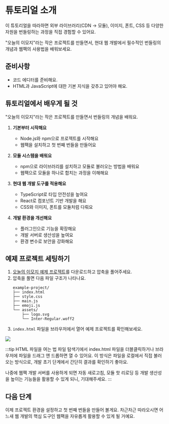 # 튜토리얼 소개

이 튜토리얼을 따라하면 외부 라이브러리(CDN → 모듈), 이미지, 폰트, CSS 등 다양한 자원을 번들링하는 과정을 직접 경험할 수 있어요. 

"오늘의 이모지"라는 작은 프로젝트를 만들면서, 현대 웹 개발에서 필수적인 번들링의 개념과 웹팩의 사용법을 배워보세요.

## 준비사항
- 코드 에디터를 준비해요.
- HTML과 JavaScript에 대한 기본 지식을 갖추고 있어야 해요.

## 튜토리얼에서 배우게 될 것
"오늘의 이모지"라는 작은 프로젝트를 만들면서 번들링의 개념을 배워요. 

1. **기본부터 시작해요**
   - Node.js와 npm으로 프로젝트를 시작해요
   - 웹팩을 설치하고 첫 번째 번들을 만들어요

2. **모듈 시스템을 배워요**
   - npm으로 라이브러리를 설치하고 모듈로 불러오는 방법을 배워요
   - 웹팩으로 모듈을 하나로 합치는 과정을 이해해요

3. **현대 웹 개발 도구를 적용해요**
   - TypeScript로 타입 안전성을 높여요
   - React로 컴포넌트 기반 개발을 해요
   - CSS와 이미지, 폰트를 모듈처럼 다뤄요

4. **개발 환경을 개선해요**
   - 플러그인으로 기능을 확장해요
   - 개발 서버로 생산성을 높여요
   - 환경 변수로 보안을 강화해요

## 예제 프로젝트 세팅하기
1. [오늘의 이모지 예제 프로젝트](https://github.com/toss/frontend-fundamentals/blob/main/public/files/bundling-example-project.zip)를 다운로드하고 압축을 풀어주세요.
2. 압축을 풀면 다음 파일 구조가 나타나요.
   ```
   example-project/
   ├── index.html
   ├── style.css
   ├── main.js
   ├── emoji.js
   └── assets/
       ├── logo.svg
       └── Inter-Regular.woff2
   ```
3. `index.html` 파일을 브라우저에서 열어 예제 프로젝트를 확인해보세요.

![](/images/emoji-of-the-day.png)

:::tip HTML 파일을 여는 법
파일 탐색기에서 index.html 파일을 더블클릭하거나 브라우저에 파일을 드래그 앤 드롭하면 열 수 있어요. 이 방식은 파일을 로컬에서 직접 불러오는 방식으로, 개발 초기 단계에서 간단히 결과를 확인하기 좋아요.

나중에 웹팩 개발 서버를 사용하게 되면 자동 새로고침, 모듈 핫 리로딩 등 개발 생산성을 높이는 기능들을 활용할 수 있게 되니, 기대해주세요.
:::

## 다음 단계
이제 프로젝트 환경을 설정하고 첫 번째 번들을 만들어 볼게요. 차근차근 따라오시면 어느새 웹 개발의 핵심 도구인 웹팩을 자유롭게 활용할 수 있게 될 거예요.
